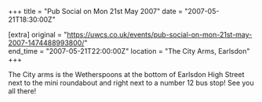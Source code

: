+++
title = "Pub Social on Mon 21st May 2007"
date = "2007-05-21T18:30:00Z"

[extra]
original = "https://uwcs.co.uk/events/pub-social-on-mon-21st-may-2007-1474488993800/"    
end_time = "2007-05-21T22:00:00Z"
location = "The City Arms, Earlsdon"
+++

The City arms is the Wetherspoons at the bottom of Earlsdon High Street next to the mini roundabout and right next to a number 12 bus stop\! See you all there\!

